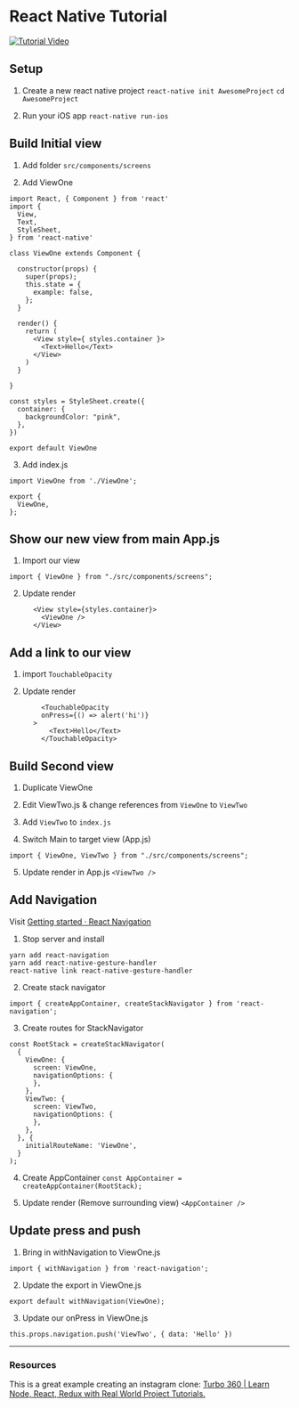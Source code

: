 # React Native Tutorial

[![Tutorial Video](https://img.youtube.com/vi/Diz38bg5dN4/0.jpg)](https://www.youtube.com/watch?v=Diz38bg5dN4)

## Setup
1. Create a new react native project
`react-native init AwesomeProject`
`cd AwesomeProject`

2. Run your iOS app
`react-native run-ios`


## Build Initial view
1. Add folder `src/components/screens`

2. Add ViewOne
```
import React, { Component } from 'react'
import {
  View,
  Text,
  StyleSheet,
} from 'react-native'

class ViewOne extends Component {

  constructor(props) {
    super(props);
    this.state = {
      example: false,
    };
  }

  render() {
    return (
      <View style={ styles.container }>
        <Text>Hello</Text>
      </View>
    )
  }

}

const styles = StyleSheet.create({
  container: {
    backgroundColor: "pink",
  },
})

export default ViewOne
```

3. Add index.js
```
import ViewOne from './ViewOne';

export {
  ViewOne,
};
```


## Show our new view from main App.js

1. Import our view

`import { ViewOne } from "./src/components/screens";`

2. Update render
```
      <View style={styles.container}>
        <ViewOne />
      </View>
```


## Add a link to our view

1. import  `TouchableOpacity`

2. Update render
```
        <TouchableOpacity
        onPress={() => alert('hi')}
      >
          <Text>Hello</Text>
        </TouchableOpacity>
```



## Build Second view
1. Duplicate ViewOne

2. Edit ViewTwo.js & change references from `ViewOne` to `ViewTwo`

3. Add `ViewTwo` to `index.js`

4. Switch Main to target view (App.js)

`import { ViewOne, ViewTwo } from "./src/components/screens";`

5.  Update render in App.js
`<ViewTwo />`

## Add Navigation
Visit [Getting started · React Navigation](https://reactnavigation.org/docs/en/getting-started.html)

1. Stop server and install

```
yarn add react-navigation
yarn add react-native-gesture-handler
react-native link react-native-gesture-handler
```

2. Create stack navigator

`import { createAppContainer, createStackNavigator } from 'react-navigation';`


3. Create routes for StackNavigator
```
const RootStack = createStackNavigator(
  {
    ViewOne: {
      screen: ViewOne,
      navigationOptions: {
      },
    },
    ViewTwo: {
      screen: ViewTwo,
      navigationOptions: {
      },
    },
  }, {
    initialRouteName: 'ViewOne',
  }
);
```

4. Create AppContainer
`const AppContainer = createAppContainer(RootStack);`

5. Update render (Remove surrounding view)
`<AppContainer />`


## Update press and push

1. Bring in withNavigation to ViewOne.js

`import { withNavigation } from 'react-navigation';`

2. Update the export in ViewOne.js

`export default withNavigation(ViewOne);`

3. Update our onPress in ViewOne.js

`this.props.navigation.push('ViewTwo', { data: 'Hello' })`

---

### Resources

This is a great example creating an instagram clone:
[Turbo 360 | Learn Node, React, Redux with Real World Project Tutorials.](https://www.turbo360.co/tutorial/react-native---instagram)
